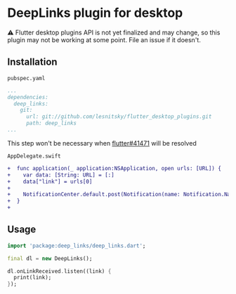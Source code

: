 # DeepLinks plugin for desktop

⚠️ Flutter desktop plugins API is not yet finalized and may change, so this plugin may not be working at some point. File an issue if it doesn't.

## Installation

`pubspec.yaml`

```pubspec.yaml
...
dependencies:
  deep_links:
    git:
      url: git://github.com/lesnitsky/flutter_desktop_plugins.git
      path: deep_links
...
```

This step won't be necessary when [flutter#41471](https://github.com/flutter/flutter/issues/41471) will be resolved

`AppDelegate.swift`

```diff
+  func application(_ application:NSApplication, open urls: [URL]) {
+    var data: [String: URL] = [:]
+    data["link"] = urls[0]
+
+    NotificationCenter.default.post(Notification(name: Notification.Name(rawValue: "linkReceived"), object: nil, userInfo: data));
+  }
+
```

## Usage

```dart
import 'package:deep_links/deep_links.dart';

final dl = new DeepLinks();

dl.onLinkReceived.listen((link) {
  print(link);
});
```
